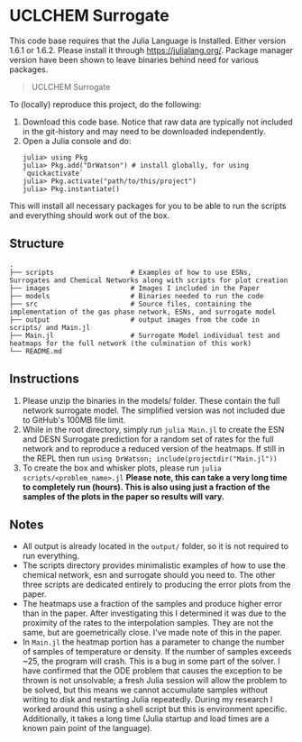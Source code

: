 # UCLCHEM Surrogate

This code base requires that the Julia Language is Installed. Either 
version 1.6.1 or 1.6.2. Please install it through https://julialang.org/. Package manager version have been shown to leave binaries behind need for various packages.
> UCLCHEM Surrogate

To (locally) reproduce this project, do the following:

1. Download this code base. Notice that raw data are typically not included in the
   git-history and may need to be downloaded independently.
2. Open a Julia console and do:
   ```
   julia> using Pkg
   julia> Pkg.add("DrWatson") # install globally, for using `quickactivate`
   julia> Pkg.activate("path/to/this/project")
   julia> Pkg.instantiate()
   ```

This will install all necessary packages for you to be able to run the scripts and
everything should work out of the box. 

## Structure
```
.
├── scripts                   # Examples of how to use ESNs, Surrogates and Chemical Networks along with scripts for plot creation
├── images                    # Images I included in the Paper
├── models                    # Binaries needed to run the code
├── src                       # Source files, containing the implementation of the gas phase network, ESNs, and surrogate model
├── output                    # output images from the code in scripts/ and Main.jl
├── Main.jl                   # Surrogate Model individual test and heatmaps for the full network (the culmination of this work)
└── README.md
```
## Instructions
1. Please unzip the binaries in the models/ folder. These contain the full network surrogate model. The simplified version was not included due to GitHub's 100MB file limit.
2. While in the root directory, simply run `julia Main.jl` to create the ESN and DESN Surrogate prediction for a random set of rates for the full network and to reproduce a reduced version of the heatmaps. If still in the REPL then run `using DrWatson; include(projectdir("Main.jl"))`
3. To create the box and whisker plots, please run `julia scripts/<problem_name>.jl` **Please note, this can take a very long time to completely run (hours). This is also using just a fraction of the samples of the plots in the paper so results will vary.**

## Notes
- All output is already located in the `output/` folder, so it is not required to run everything.
- The scripts directory provides minimalistic examples of how to use the chemical network, esn and surrogate should you need to. The other three scripts are dedicated entirely to producing the error plots from the paper.
- The heatmaps use a fraction of the samples and produce higher error than in the paper. After investigating this I determined it was due to the proximity of the rates to the interpolation samples. They are not the same, but are goemetrically close. I've made note of this in the paper.
- In `Main.jl` the heatmap portion has a parameter to change the number of samples of temperature or density. If the number of samples exceeds ~25, the program will crash. This is a bug in some part of the solver. I have confirmed that the ODE problem that causes the exception to be thrown is not unsolvable; a fresh Julia session will allow the problem to be solved, but this means we cannot accumulate samples without writing to disk and restarting Julia repeatedly. During my research I worked around this using a shell script but this is environment specific. Additionally, it takes a long time (Julia startup and load times are a known pain point of the language).
